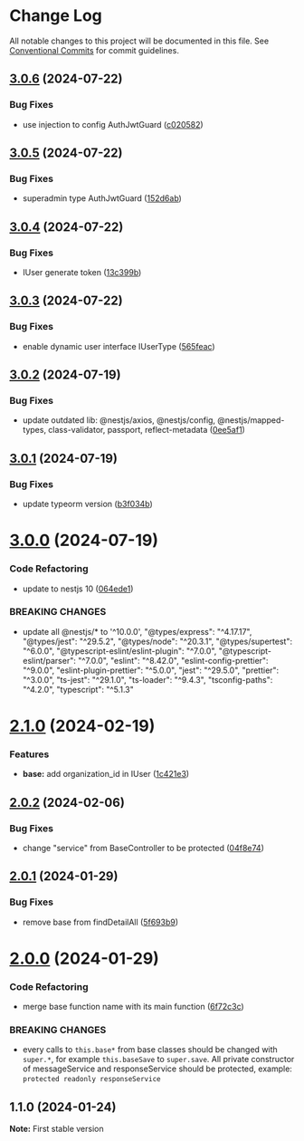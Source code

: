 # Change Log

All notable changes to this project will be documented in this file.
See [Conventional Commits](https://conventionalcommits.org) for commit guidelines.

## [3.0.6](https://github.com-ait/PT-Akar-Inti-Teknologi/ait_nestjs_base/compare/@ait/nestjs-base@3.0.5...@ait/nestjs-base@3.0.6) (2024-07-22)


### Bug Fixes

* use injection to config AuthJwtGuard ([c020582](https://github.com-ait/PT-Akar-Inti-Teknologi/ait_nestjs_base/commit/c020582ea71f2d85e4b5b2ce89cddc76cb07a8a4))





## [3.0.5](https://github.com-ait/PT-Akar-Inti-Teknologi/ait_nestjs_base/compare/@ait/nestjs-base@3.0.4...@ait/nestjs-base@3.0.5) (2024-07-22)


### Bug Fixes

* superadmin type AuthJwtGuard ([152d6ab](https://github.com-ait/PT-Akar-Inti-Teknologi/ait_nestjs_base/commit/152d6abf5fd82f53acee35495a4d457641d95739))





## [3.0.4](https://github.com-ait/PT-Akar-Inti-Teknologi/ait_nestjs_base/compare/@ait/nestjs-base@3.0.3...@ait/nestjs-base@3.0.4) (2024-07-22)


### Bug Fixes

* IUser generate token ([13c399b](https://github.com-ait/PT-Akar-Inti-Teknologi/ait_nestjs_base/commit/13c399b9d8340d65296f059946e62903acc32f61))





## [3.0.3](https://github.com-ait/PT-Akar-Inti-Teknologi/ait_nestjs_base/compare/@ait/nestjs-base@3.0.2...@ait/nestjs-base@3.0.3) (2024-07-22)


### Bug Fixes

* enable dynamic user interface IUserType ([565feac](https://github.com-ait/PT-Akar-Inti-Teknologi/ait_nestjs_base/commit/565feac35ffe7b7522609efbb58f1f5429e05862))





## [3.0.2](https://github.com-ait/PT-Akar-Inti-Teknologi/ait_nestjs_base/compare/@ait/nestjs-base@3.0.1...@ait/nestjs-base@3.0.2) (2024-07-19)


### Bug Fixes

* update outdated lib: @nestjs/axios,  @nestjs/config, @nestjs/mapped-types, class-validator, passport, reflect-metadata ([0ee5af1](https://github.com-ait/PT-Akar-Inti-Teknologi/ait_nestjs_base/commit/0ee5af12d2ac685ade243b7a0a7a69c8fade4f99))





## [3.0.1](https://github.com-ait/PT-Akar-Inti-Teknologi/ait_nestjs_base/compare/@ait/nestjs-base@3.0.0...@ait/nestjs-base@3.0.1) (2024-07-19)


### Bug Fixes

* update typeorm version ([b3f034b](https://github.com-ait/PT-Akar-Inti-Teknologi/ait_nestjs_base/commit/b3f034ba979b1f178e1a53eb9f87feff44a0c6ee))





# [3.0.0](https://github.com-ait/PT-Akar-Inti-Teknologi/ait_nestjs_base/compare/@ait/nestjs-base@2.1.0...@ait/nestjs-base@3.0.0) (2024-07-19)


### Code Refactoring

* update to nestjs 10 ([064ede1](https://github.com-ait/PT-Akar-Inti-Teknologi/ait_nestjs_base/commit/064ede1fcabe4430be83112712e177b32b8540e4))


### BREAKING CHANGES

* update all @nestjs/* to '^10.0.0', "@types/express": "^4.17.17", "@types/jest": "^29.5.2", "@types/node": "^20.3.1", "@types/supertest": "^6.0.0", "@typescript-eslint/eslint-plugin": "^7.0.0", "@typescript-eslint/parser": "^7.0.0", "eslint": "^8.42.0", "eslint-config-prettier": "^9.0.0", "eslint-plugin-prettier": "^5.0.0", "jest": "^29.5.0", "prettier": "^3.0.0", "ts-jest": "^29.1.0", "ts-loader": "^9.4.3", "tsconfig-paths": "^4.2.0", "typescript": "^5.1.3"





# [2.1.0](https://github.com/PT-Akar-Inti-Teknologi/ait_nestjs_base/compare/@ait/nestjs-base@2.0.2...@ait/nestjs-base@2.1.0) (2024-02-19)


### Features

* **base:** add organization_id in IUser ([1c421e3](https://github.com/PT-Akar-Inti-Teknologi/ait_nestjs_base/commit/1c421e34774568ac73235abb1108229ebc042ba7))





## [2.0.2](https://github.com-ait/PT-Akar-Inti-Teknologi/ait_nestjs_base/compare/@ait/nestjs-base@2.0.1...@ait/nestjs-base@2.0.2) (2024-02-06)


### Bug Fixes

* change "service" from BaseController to be protected ([04f8e74](https://github.com-ait/PT-Akar-Inti-Teknologi/ait_nestjs_base/commit/04f8e744ab602bf8da663e303fce2ef1bf765871))





## [2.0.1](https://github.com-ait/PT-Akar-Inti-Teknologi/ait_nestjs_base/compare/@ait/nestjs-base@2.0.0...@ait/nestjs-base@2.0.1) (2024-01-29)


### Bug Fixes

* remove base from findDetailAll ([5f693b9](https://github.com-ait/PT-Akar-Inti-Teknologi/ait_nestjs_base/commit/5f693b95208c1f7536055444e95792120f1684c5))





# [2.0.0](https://github.com-ait/PT-Akar-Inti-Teknologi/ait_nestjs_base/compare/@ait/nestjs-base@1.1.0...@ait/nestjs-base@2.0.0) (2024-01-29)


### Code Refactoring

* merge base function name with its main function ([6f72c3c](https://github.com-ait/PT-Akar-Inti-Teknologi/ait_nestjs_base/commit/6f72c3cd0dfd13176d4737952d92865cb0527a21))


### BREAKING CHANGES

* every calls to `this.base*` from base classes should be changed with `super.*`, for example `this.baseSave` to `super.save`. All private constructor of messageService and responseService should be protected, example: `protected readonly responseService`





## 1.1.0 (2024-01-24)

**Note:** First stable version

